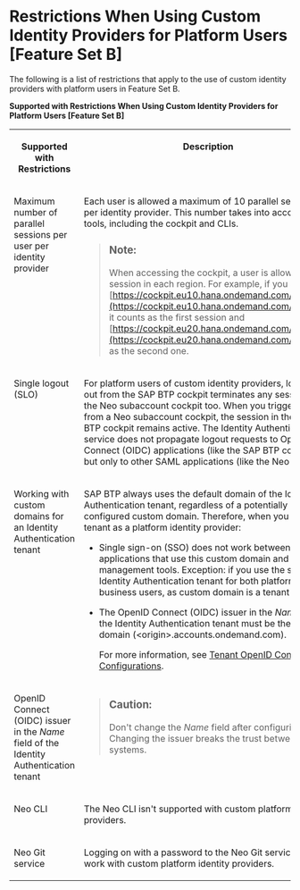 <!-- loio6f0a623807b541a0aef41f3d65c7a0fa -->

# Restrictions When Using Custom Identity Providers for Platform Users \[Feature Set B\]

The following is a list of restrictions that apply to the use of custom identity providers with platform users in Feature Set B.



**Supported with Restrictions When Using Custom Identity Providers for Platform Users \[Feature Set B\]**


<table>
<tr>
<th valign="top">

Supported with Restrictions



</th>
<th valign="top">

Description



</th>
</tr>
<tr>
<td valign="top">

Maximum number of parallel sessions per user per identity provider



</td>
<td valign="top">

Each user is allowed a maximum of 10 parallel sessions, per identity provider. This number takes into account all tools, including the cockpit and CLIs.

> ### Note:  
> When accessing the cockpit, a user is allowed one session in each region. For example, if you access [https://cockpit.eu10.hana.ondemand.com/cockpit/](https://cockpit.eu10.hana.ondemand.com/cockpit/), it counts as the first session and [https://cockpit.eu20.hana.ondemand.com/cockpit/](https://cockpit.eu20.hana.ondemand.com/cockpit/) as the second one.



</td>
</tr>
<tr>
<td valign="top">

Single logout \(SLO\)



</td>
<td valign="top">

For platform users of custom identity providers, logging out from the SAP BTP cockpit terminates any sessions in the Neo subaccount cockpit too. When you trigger a logout from a Neo subaccount cockpit, the session in the SAP BTP cockpit remains active. The Identity Authentication service does not propagate logout requests to OpenID Connect \(OIDC\) applications \(like the SAP BTP cockpit\), but only to other SAML applications \(like the Neo cockpit\).



</td>
</tr>
<tr>
<td valign="top">

Working with custom domains for an Identity Authentication tenant



</td>
<td valign="top">

SAP BTP always uses the default domain of the Identity Authentication tenant, regardless of a potentially configured custom domain. Therefore, when you use this tenant as a platform identity provider:

-   Single sign-on \(SSO\) does not work between applications that use this custom domain and cloud management tools. Exception: if you use the same Identity Authentication tenant for both platform and business users, as custom domain is a tenant setting.

-   The OpenID Connect \(OIDC\) issuer in the *Name* field of the Identity Authentication tenant must be the default domain \(<origin\>.accounts.ondemand.com\).

    For more information, see [Tenant OpenID Connect Configurations](https://help.sap.com/docs/IDENTITY_AUTHENTICATION/6d6d63354d1242d185ab4830fc04feb1/3d6abcc02ec945ad9615773e05814003.html?version=Cloud&q=UserInfo%20endpoint).




</td>
</tr>
<tr>
<td valign="top">

OpenID Connect \(OIDC\) issuer in the *Name* field of the Identity Authentication tenant



</td>
<td valign="top">

> ### Caution:  
> Don't change the *Name* field after configuring trust. Changing the issuer breaks the trust between the systems.



</td>
</tr>
<tr>
<td valign="top">

 Neo CLI



</td>
<td valign="top">

The Neo CLI isn't supported with custom platform identity providers.



</td>
</tr>
<tr>
<td valign="top">

 Neo Git service



</td>
<td valign="top">

Logging on with a password to the Neo Git service doesn't work with custom platform identity providers.



</td>
</tr>
</table>

